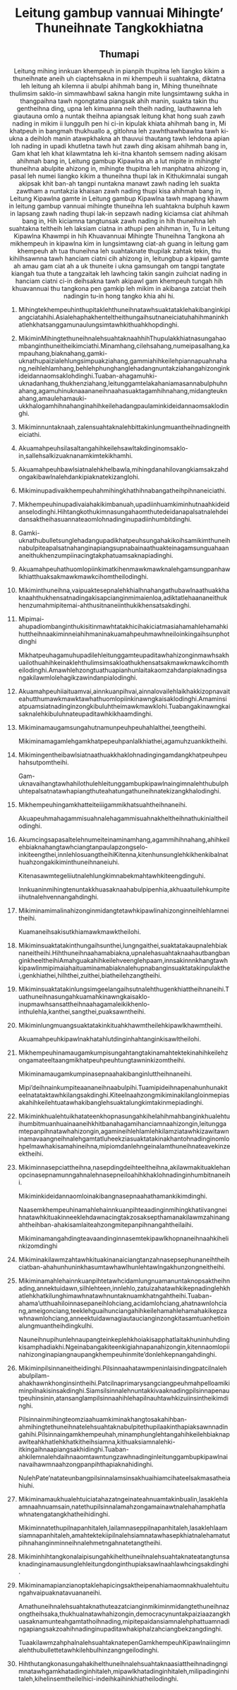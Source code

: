 <h1 align='center'>Leitung gambup vannuai Mihingte’ Thuneihnate Tangkokhiatna</h1>
<h2 align='center'>Thumapi</h2>
<p align='center'>Leitung mihing innkuan khempeuh in pianpih thupitna leh liangko kikim a thuneihnate aneih uh ciaptehsakna in mi khempeuh ii suahtakna, diktatna leh leitung ah kilemna ii abulpi ahihmah bang in,
Mihing thuneihnate thulimsim saklo-in simmawhbawl sakna hangin mite lungsimtawng sukha in thangpaihna tawh ngongtatna piangsak ahih manin, suakta takin thu gentheihna ding, upna leh kimuanna neih theih nading, lauthawnna leh giautauna omlo a nuntak theihna apiangsak leitung khat hong suah zawh nading in mikim ii lunggulh pen hi ci-in kipulak khiata ahihmah bang in,
Mi khatpeuh in bangmah thukhuallo a, gitlohna leh zawhthawhbawlna tawh ki-ukna a deihloh manin atawpkhakna ah thauvui thautang tawh lehdona apian loh nading in upadi khutletna tawh hut zawh ding akisam ahihmah bang in,
Gam khat leh khat kilawmtatna leh ki-itna khantoh semsem nading akisam ahihmah bang in,
Leitung gambup Kipawlna ah a lut mipite in mihingte’ thuneihna abulpite ahizong in, mihingte thupitna leh manphatna ahizong in, pasal leh numei liangko kikim a thuneihna thupi lak in Kithukimnalai sungah akipsak khit ban-ah tangpi nuntakna manawt zawh nading leh suakta zawtham a nuntakzia khaisan zawh nading thupi kisa ahihmah bang in,
Leitung Kipawlna gamte in Leitung gambup Kipawlna tawh mapang khawm in leitung gambup vannuai mihingte thuneihna leh suahtakna bulphuh kawm in lapsang zawh nading thupi lak-in sepzawh nading kiciamsa ciat ahihmah bang in,
Hih kiciamna tangtunsak zawh nading in hih thuneihna leh suahtakna teltheih leh laksiam ciatna in athupi pen ahihman in,
Tu in
Leitung Kipawlna Khawmpi in
hih
Khuavannuai Mihingte Thuneihna
Tangkona ah
mikhempeuh in kipawlna kim in lungsimtawng ciat-ah guang in leitung gam khempeuh ah tua thuneihna leh suahtaknate thupilak zahtak tekin, thu kihilhsawnna tawh hanciam ciatni cih ahizong in, leitungbup a kipawl gamte ah amau gam ciat ah a uk thuneite i ukna gamsungah om tangpi tangtate kiangah tua thute a tangzaitak leh lawhcing takin sangin zuihciat nading in hanciam ciatni ci-in deihsakna tawh akipawl gam khempeuh tungah hih khuavannuai thu tangkona pen gamkip leh mikim in akibanga zatciat theih nadingin tu-in hong tangko khia ahi hi.</p>
<ol>
  <li>
    <p>Mihingtekhempeuhinthupitaklehthuneihnatawhsuaktataklehakibanginkipiangciatahihi.Asialehaphakhenteltheithungaihsutnaneiciatuhahihmaninkhatlehkhatsanggamunaulungsimtawhkithuahkhopdinghi.</p>
  </li>
  <li>
    <p>MikiminMihingtethuneihnalehsuahtaknaahhihThupulakkhiatnasungahaombanginthuneitheikimciathi.Minamhang,cilehsahang,numeipasalhang,kampauhang,biaknahang,gamki-uknathupaizialehlungsimpuakziahang,gammiahihkeilehpiannapuahnahang,neihlehlamhang,behlehphunghanglehadangnuntakziahangahizonginkideidannaomsaklohdinghi.Tuaban-ahagamuhki-uknadanhang,thukhenziahang,leitunggamtelakahaniamasannabulphuhnahang,agamuhinuknaaananeihnaahasuaktagamhihnahang,midangteuknahang,amaulehamauki-ukkhalogamhihnahanginahihkeilehadangpaulaminkideidannaomsaklodinghi.</p>
  </li>
  <li>
    <p>Mikiminnuntaknaah,zalensuahtaknalehbittakinlungmuantheihnadingneitheiciathi.</p>
  </li>
  <li>
    <p>Akuamahpeuhsilasaltangahihkeilehsawltakdinginomsaklo-in,sallehsalkizuaknanamkimtekikhamhi.</p>
  </li>
  <li>
    <p>Akuamahpeuhbawlsiatnalehkhelbawla,mihingdanahilovangkiamsakzahdongakibawlnalehdankipiaknatekizanglohi.</p>
  </li>
  <li>
    <p>Mikiminupadivaikhempeuhahmihingkhathihnabangatheihpihnaneiciathi.</p>
  </li>
  <li>
    <p>Mikhempeuhinupadivaiahakikimbanuah,upadiinhuamkiminhutnaahkideidanselodinghi.Hihtangkothukimnasungahaomthutedeidanapalsatnalehdeidansaktheihasuannateaomlohnadinginupadiinhumbitdinghi.</p>
  </li>
  <li>
    <p>Gamki-uknathubulletsunglehadangupadikhatpeuhsungahakikoihsamikimthuneihnabulpiteapalsatnahanginapiangsupnabainaathuakteinagamsunguahaananeithukhenzumpiinacingtakphatuamsaknapiadinghi.</p>
  </li>
  <li>
    <p>Akuamahpeuhathuomlopiinkimatkihenmawkmawknalehgamsungpanhawlkhiatthuaksakmawkmawkcihomtheilodinghi.</p>
  </li>
  <li>
    <p>Mikiminthuneihna,vaipuaktesepnalehkhialhnahangathubawlnaathuakkhaknaahthukhensatnadingakisapcianginmimaienloa,adiktatlehaananeithukhenzumahmipitemai-ahthusitnaneiinthukikhensatsakdinghi.</p>
  </li>
  <li>
    <p>Mipimai-ahupadiombanginthukisitinmawhtatakhicihakiciatmasiahamahlehamahkihuttheihnaakiminneiahihmaninakuamahpeuhmawhneiloinkingaihsunphotdinghi</p>
    <p>Mikhatpeuhagamuhupadilehleitunggamteupaditawhahizonginmawhsakhuailothuahihkeinaklehthulimsimsakloathukhensatsakmawkmawkcihomtheilodinghi.Amawhlehzongtuathuapianhunlaitakaomzahdanpiaknadingsangakilawmlolehagikzawindanpialodinghi.</p>
  </li>
  <li>
    <p>Akuamahpeuhiiaituamvai,ainnkuanpihvai,ainnalovailehlaikhakkizopnavaiteahutthumawkmawktawhathuomlopiinkinawngkaisaklodinghi.Amaminsiatpuamsiatnadinginzongkibuluhtheimawkmawklohi.Tuabangakinawngkaisaknalehkibuluhnateupaditawhkikhaamdinghi.</p>
  </li>
  <li>
    <p>Mikiminamaugamsungahutnamunpeuhpeuhahlalthei,teengtheihi.</p>
    <p>Mikiminamagamlehgamkhatpepeuhpanlalkhiathei,agamuhzuankiktheihi.</p>
  </li>
  <li>
    <p>Mikimingentheibawlsiatnaathuakkhaklohnadingingamdangkhatpeuhpeuhahsutpomtheihi.</p>
    <p>Gam-uknavaihangtawhahilothulehleitunggambupkipawlnaingimnalehthubulphuhtepalsatnatawhapiangthuteahatungathuneihnatekizangkhalodinghi.</p>
  </li>
  <li>
    <p>Mikhempeuhingamkhatteiteiiigammikhatsuahtheihnaneihi.</p>
    <p>Akuapeuhmahagammisuahnalehagammisuahnakheltheihnathukinialtheilodinghi.</p>
  </li>
  <li>
    <p>Akumcingsapasaltelehnumeiteinaminamhang,agammihihnahang,ahihkeilehbiaknahangtawhciangtanpaulapzongselo-inkiteengthei,innlehlosuangtheihiKitenna,kitenhunsunglehkikhenkibalnathuahzongakikiminthuneihnaneiuhi.</p>
    <p>Kitenasawmtegeliiutnalehlungkimnabekmahtawhkiteengdinguhi.</p>
    <p>Innkuaninmihingtenuntakkhuasaknaahabulpipenhia,akhuaatuilehkumpiteiihutnalehvennangahdinghi.</p>
  </li>
  <li>
    <p>Mikiminamimalinahizonginmidangtetawhkipawlinahizonginneihlehlamneitheihi.</p>
    <p>Kuamaneihsakisutkhiamawkmawktheilohi.</p>
  </li>
  <li>
    <p>Mikiminsuaktatakinthungaihsunthei,lungngaithei,suaktatakaupnalehbiaknaneitheihi.Hihthuneihnaahamabiakna,upnalehasuahtaknaahautbangbanginkheeltheihiAmahguakahihkeilehveenglehpaam,innsakinnnkhangtawhkipawlinmipimaiahaituaminamabiaknalehupnabanginsuaktatakinpulakthei,genkhiathei,hilhthei,zuithei,biatheilehzangtheihi.</p>
  </li>
  <li>
    <p>Mikiminsuaktatakinlungsimgeelangaihsutnalehthugenkhiattheihnaneihi.Tuathuneihnasungahkuamahkinawngkaisaklo-inupmawhsansattheihnaahagamaleikikhenlo-inthulehla,kanthei,sangthei,puaksawntheihi.</p>
  </li>
  <li>
    <p>Mikiminlungmuangsuaktatakinkituahkhawmtheilehkipawlkhawmtheihi.</p>
    <p>Akuamahpeuhkipawlnakhatahlutdinginhahtanginkisawltheilohi.</p>
  </li>
  <li>
    <p>Mikhempeuhinamaugamkumpisungahtangtakinamahtektekinahihkeilehzongamateeltaangmikhatpeuhpeuhtungtawninkizomtheihi.</p>
    <p>Mikiminamaugamkumpinasepnaahakibanginluttheihnaneihi.</p>
    <p>Mipi’deihnainkumpiteaananeihnaabulpihi.Tuamipideihnapenahunhunakiteelnatataktawhkilangsakdinghi.Kiteelnaahzongmikiminakilangloinmepiasakahihkeilehtuatawhakibanglehsuaktalungkimtakinmepiadinghi.</p>
  </li>
  <li>
    <p>Mikiminkhualehtuikhatateenkhopnasungahkihelahihmahbanginkhualehtuihumbitmuanhuainaaneihkhitbanahagamihanciamnaahizongin,leitunggamtepanpihnatawhahizongin,agamineihlehlamlehkilamziatawhkizawitawninamavaangneihnalehgamtatluheekziasuaktatakinakhantohnadinginomlohpelmawhakisamahineihna,mipiomdanlehngeinalamthuneihnateavekinzeektheihi.</p>
  </li>
  <li>
    <p>Mikiminnasepciattheihna,nasepdingdeihteeltheihna,akilawmakituaklehanopcinasepnamunngahnalehnasepneiloahihkhaklohnadinginhumbitnaneihi.</p>
    <p>Mikiminkideidannaomloinakibangnasepnaahathamankikimdinghi.</p>
    <p>Naasemkhempeuhinamahlehainnkuanpihteaadinginmihingkhatiivangneihnatawhkituakinneeklehdawnacingtakzosaksepthamanakilawmzahinangahtheihban-ahakisamlaiteahzongmitepanpihnangahtheilaihi.</p>
    <p>Mikiminamangahdingteavaandinginnasemtekipawlkhopnaneihnaahkihelinkizomdinghi</p>
  </li>
  <li>
    <p>Mikiminakilawmzahtawhkituakinanaiciangtanzahnasepsephunaneihtheihciatban-ahahunhuninkhasumtawhawlhunlehtawlngakhunzongneitheihi.</p>
  </li>
  <li>
    <p>Mikiminamahlehainnkuanpihtetawhcidamlungnuamanuntaknopsaktheihnading,annektuidawn,silhlehteen,innlehlo,zatuizahatawhkikepnadinglehkhatlehkhatkilunghimawhnatawhnuntaknuamkhatngahtheihi.Tuaban-ahama’utthuahiloinnasepaneihlohciang,acidamlohciang,ahatnawnlohciang,ameigonciang,teeklehguaihunciangahihkeilehamahlehamahakikepzawhnawnlohciang,anneektuidawnagiautaucianginzongkitasamtuanhetloinalungmuantheihdingkulhi.</p>
    <p>Nauneihnupihunlehnaupangteinkeplehkhoiakisapphatlaitakhuninhuhdingkisamphadiakhi.Ngeinabangakiteenkigiahnapanahizongin,kitennaomlopiinahizonginapiangnaupangkhempeuhinmite’donlehkepnangahdinghi.</p>
  </li>
  <li>
    <p>Mikiminpilsinnaneitheidinghi.Pilsinnaahatawmpeninlaisindingpatcilnalehabulpilam-ahakhawnkhonginsintheihi.Patcilnaprimarysangciangpeuhmahpelloamikiminpilnakisinsakdinghi.Siamsilsinnalehnuntakkivaaknadingpilsinnapenautpeuhinsinin,atansanglampilsinnaahihlehapilnauhtawhkizuiinsintheikimdinghi.</p>
    <p>Pilsinnainmihingteomziaahuamkiminakhangtosakahihban-ahmihingtethuneihnatelehsuahtaknabulpitethupilaakinthapiaksawnnadingahihi.Pilsinnaingamkhempeuhah,minamphunglehtangahihkeilehbiaknapawlteahkhatlehkhatkitheihsiamna,kithuaksiamnalehki-itkingaihnaapiangsakhidinghi.Tuaban-ahkilemnalehdaihnaaomtawntungzawhnadinginleitunggambupkipawlnainavaihawmnaahzongpanpihthapiaknahidinghi.</p>
    <p>NulehPate’natateunbangpilsinnalamsinsakhuaihiamcihateelsakmasatheiahiuhi.</p>
  </li>
  <li>
    <p>Mikiminamaukhualehtuiciatahazatngeinateahnuamtakinbualin,lasaklehlaamnaahnuamsain,natethupilsinnalamahzongamainawtnalehahamphatlawhnatengatangkhatheihidinghi.</p>
    <p>Mikiminnatethupilnapanhitaleh,lailamnaseppilnapanhitaleh,lasaklehlaamsiamnapanhitaleh,amahtektekiipilnalehsiamnatawhasepkhiatnalehamatutpihnahanginminneihnalehmetngahnatetangtheihi.</p>
  </li>
  <li>
    <p>Mikiminhihtangkonalaipisungahkihelthuneihnalehsuahtaknateatangtunsaknadinginamausunglehleitungdonginthupiaksawlnaahlawhcingsakdinghi.</p>
  </li>
  <li>
    <p>Mikiminamapianzianoptaklehapicingsaktheipenahiamaomnakhualehtuitungahvaipuaknatavuananeihi.</p>
    <p>Amathuneihnalehsuahtaknathuteazatcianginmikiminmidangtethuneihnazongtheihsaka,thukhualnatawhahizongin,democracynuntakpaiziaazangkhuasaknamunteahgamtathoihnading,mipitepaidansiamnalehphattuamnadingapiangsakzoahihnadinginupaditawhakiphalzahciangbekzangdinghi.</p>
    <p>TuaakilawmzahphalnalehsuahtaknatepenGamkhempeuhKipawlnaiingimnalehthubullettetawhkilehbulhinzangngeilodinghi.</p>
  </li>
  <li>
    <p>Hihthutangkonasungahakihelthuneihnalehsuahtaknaasiattheihnadingngimnatawhgamkhatadinginhitaleh,mipawlkhatadinginhitaleh,milipadinginhitaleh,kihelinsemtheilelhici-indeihkaihinkhiatheilodinghi.</p>
  </li>
</ol>